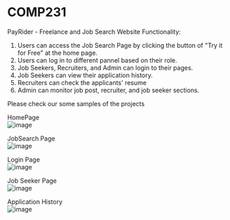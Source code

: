 # COMP231
PayRider - Freelance and Job Search Website
Functionality:
1. Users can access the Job Search Page by clicking the button of "Try it for Free" at the home page.
2. Users can log in to different pannel based on their role.
3. Job Seekers, Recruiters, and Admin can login to their pages.
4. Job Seekers can view their application history.
5. Recruiters can check the applicants' resume
6. Admin can monitor job post, recruiter, and job seeker sections.

Please check our some samples of the projects

HomePage<br>
![image](https://github.com/Alvisalc/COMP231/assets/91617027/a5ae21ff-33bc-4b96-bdda-2f087059c7c9)

JobSearch Page<br>
![image](https://github.com/Alvisalc/COMP231/assets/91617027/c1f7fe17-92c0-41f8-b787-7728dc10fcad)

Login Page<br>
![image](https://github.com/Alvisalc/COMP231/assets/91617027/de0bcebf-51bc-4b16-b1cf-89b810a6536f)

Job Seeker Page<br>
![image](https://github.com/Alvisalc/COMP231/assets/91617027/6adf6f39-0d12-43ea-8066-27a2beea424d)

Application History<br>
![image](https://github.com/Alvisalc/COMP231/assets/91617027/907af393-5357-4894-bd51-82d62d72897a)


